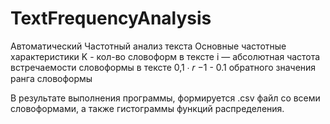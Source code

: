 # TextFrequencyAnalysis
Автоматический Частотный анализ текста
Основные частотные характеристики
K - кол-во  словоформ в тексте 
i — абсолютная частота встречаемости словоформы в тексте 
0,1 ∙ 𝑟 −1 - 0.1 обратного значения ранга словоформы

В результате выполнения программы, формируется .csv файл со всеми словоформами, а также гистограммы функций распределения.
